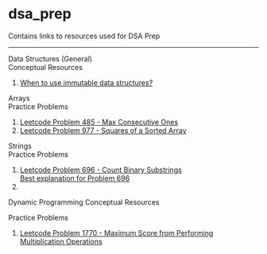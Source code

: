 # dsa_prep
Contains links to resources used for DSA Prep

---

Data Structures (General) <br>
Conceptual Resources <br>
1. [When to use immutable data structures?](https://xiaoyunyang.github.io/post/when-to-use-immutable-data-structures/)

Arrays <br>
Practice Problems <br>
1. [Leetcode Problem 485 - Max Consecutive Ones](https://leetcode.com/problems/max-consecutive-ones/) <br>
2. [Leetcode Problem 977 - Squares of a Sorted Array](https://leetcode.com/problems/squares-of-a-sorted-array/)

Strings <br>
Practice Problems <br>
1. [Leetcode Problem 696 - Count Binary Substrings](https://leetcode.com/problems/count-binary-substrings/)<br>
   [Best explanation for Problem 696](https://leetcode.com/problems/count-binary-substrings/discuss/1172569/Short-and-Easy-w-Explanation-and-Comments-or-Keeping-Consecutive-0s-and-1s-Count-or-Beats-100)<br>
2. 

Dynamic Programming
Conceptual Resources <br>

Practice Problems <br>
1. [Leetcode Problem 1770 - Maximum Score from Performing Multiplication Operations](https://leetcode.com/problems/maximum-score-from-performing-multiplication-operations/) 
